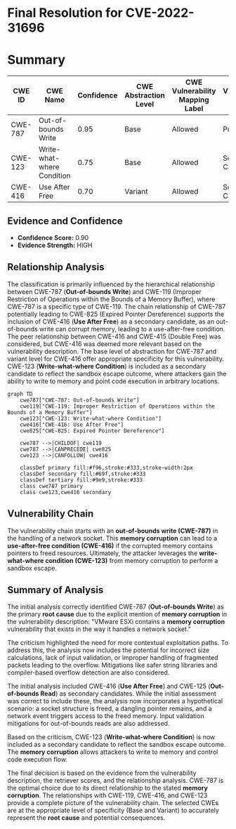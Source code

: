 # Final Resolution for CVE-2022-31696

# Summary
| CWE ID | CWE Name | Confidence | CWE Abstraction Level | CWE Vulnerability Mapping Label | CWE-Vulnerability Mapping Notes |
|---|---|---|---|---|---|
| CWE-787 | Out-of-bounds Write | 0.95 | Base | Allowed | Primary CWE |
| CWE-123 | Write-what-where Condition | 0.75 | Base | Allowed | Secondary Candidate |
| CWE-416 | Use After Free | 0.70 | Variant | Allowed | Secondary Candidate |

## Evidence and Confidence

*   **Confidence Score:** 0.90
*   **Evidence Strength:** HIGH

## Relationship Analysis
The classification is primarily influenced by the hierarchical relationship between CWE-787 (**Out-of-bounds Write**) and CWE-119 (Improper Restriction of Operations within the Bounds of a Memory Buffer), where CWE-787 is a specific type of CWE-119. The chain relationship of CWE-787 potentially leading to CWE-825 (Expired Pointer Dereference) supports the inclusion of CWE-416 (**Use After Free**) as a secondary candidate, as an out-of-bounds write can corrupt memory, leading to a use-after-free condition. The peer relationship between CWE-416 and CWE-415 (Double Free) was considered, but CWE-416 was deemed more relevant based on the vulnerability description. The base level of abstraction for CWE-787 and variant level for CWE-416 offer appropriate specificity for this vulnerability. CWE-123 (**Write-what-where Condition**) is included as a secondary candidate to reflect the sandbox escape outcome, where attackers gain the ability to write to memory and point code execution in arbitrary locations.

```mermaid
graph TD
    cwe787["CWE-787: Out-of-bounds Write"]
    cwe119["CWE-119: Improper Restriction of Operations within the Bounds of a Memory Buffer"]
    cwe123["CWE-123: Write-what-where Condition"]
    cwe416["CWE-416: Use After Free"]
    cwe825["CWE-825: Expired Pointer Dereference"]
    
    cwe787 -->|CHILDOF| cwe119
    cwe787 -->|CANPRECEDE| cwe825
    cwe123 -->|CANFOLLOW| cwe416
    
    classDef primary fill:#f96,stroke:#333,stroke-width:2px
    classDef secondary fill:#69f,stroke:#333
    classDef tertiary fill:#9e9,stroke:#333
    class cwe787 primary
    class cwe123,cwe416 secondary
```

## Vulnerability Chain
The vulnerability chain starts with an **out-of-bounds write (CWE-787)** in the handling of a network socket. This **memory corruption** can lead to a **use-after-free condition (CWE-416)** if the corrupted memory contains pointers to freed resources. Ultimately, the attacker leverages the **write-what-where condition (CWE-123)** from memory corruption to perform a sandbox escape.

## Summary of Analysis
The initial analysis correctly identified CWE-787 (**Out-of-bounds Write**) as the primary **root cause** due to the explicit mention of **memory corruption** in the vulnerability description: "VMware ESXi contains a **memory corruption** vulnerability that exists in the way it handles a network socket."

The criticism highlighted the need for more contextual exploitation paths. To address this, the analysis now includes the potential for incorrect size calculations, lack of input validation, or improper handling of fragmented packets leading to the overflow. Mitigations like safer string libraries and compiler-based overflow detection are also considered.

The initial analysis included CWE-416 (**Use After Free**) and CWE-125 (**Out-of-bounds Read**) as secondary candidates. While the initial assessment was correct to include these, the analysis now incorporates a hypothetical scenario: a socket structure is freed, a dangling pointer remains, and a network event triggers access to the freed memory. Input validation mitigations for out-of-bounds reads are also addressed.

Based on the criticism, CWE-123 (**Write-what-where Condition**) is now included as a secondary candidate to reflect the sandbox escape outcome. The **memory corruption** allows attackers to write to memory and control code execution flow.

The final decision is based on the evidence from the vulnerability description, the retriever scores, and the relationship analysis. CWE-787 is the optimal choice due to its direct relationship to the stated **memory corruption**. The relationships with CWE-119, CWE-416, and CWE-123 provide a complete picture of the vulnerability chain. The selected CWEs are at the appropriate level of specificity (Base and Variant) to accurately represent the **root cause** and potential consequences.
